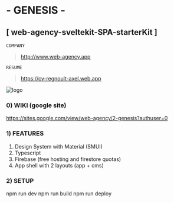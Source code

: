 # - GENESIS -

## [ web-agency-sveltekit-SPA-starterKit ]

`COMPANY`

> <http://www.web-agency.app>

`RESUME`

> <https://cv-regnoult-axel.web.app>

![logo](https://github.com/regnou/wa1-cosmos/blob/main/z-doc/z-img/genesis.webp)

### 0) WIKI (google site)

<https://sites.google.com/view/web-agency/2-genesis?authuser=0>

### 1) FEATURES

1. Design System with Material (SMUI)
2. Typescript
3. Firebase (free hosting and firestore quotas)
4. App shell with 2 layouts (app + cms)

### 2) SETUP

npm run dev
npm run build
npm run deploy
